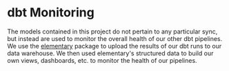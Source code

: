 # dbt Monitoring

The models contained in this project do not pertain to any particular sync, but instead
are used to monitor the overall health of our other dbt pipelines. We use the
[elementary]("https://www.elementary-data.com/") package to upload the results of our
dbt runs to our data warehouse. We then used elementary's structured data to build our
own views, dashboards, etc. to monitor the health of our pipelines.